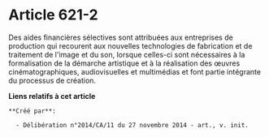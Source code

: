 # Article 621-2

Des aides financières sélectives sont attribuées aux entreprises de production qui recourent aux nouvelles technologies de
fabrication et de traitement de l'image et du son, lorsque celles-ci sont nécessaires à la formalisation de la démarche
artistique et à la réalisation des œuvres cinématographiques, audiovisuelles et multimédias et font partie intégrante du
processus de création.

**Liens relatifs à cet article**

	**Créé par**:

	  - Délibération n°2014/CA/11 du 27 novembre 2014 - art., v. init.
